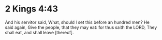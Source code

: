 # 2 Kings 4:43

And his servitor said, What, should I set this before an hundred men? He said again, Give the people, that they may eat: for thus saith the LORD, They shall eat, and shall leave [thereof].
